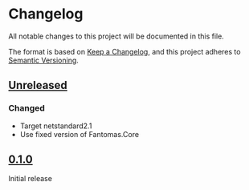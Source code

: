 # Changelog

All notable changes to this project will be documented in this file.

The format is based on [Keep a Changelog](https://keepachangelog.com/en/1.0.0/),
and this project adheres to [Semantic Versioning](https://semver.org/spec/v2.0.0.html).

## [Unreleased]

### Changed
* Target netstandard2.1
* Use fixed version of Fantomas.Core

## [0.1.0]

Initial release

[unreleased]: https://github.com/edgarfgp/Fabulous/compare/0.1.0...HEAD
[0.1.0]: https://github.com/edgarfgp/Fabulous.AST/releases/tag/0.1.0
